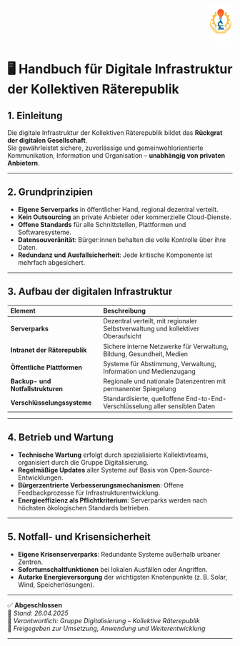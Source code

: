 <p align="right">
  <img src="https://raw.githubusercontent.com/hades-dux/Kollektive-Raeterepublik/main/Meta_und_Systemstruktur/logo_offiziell.png" alt="Logo der Kollektiven Räterepublik" height="80">
</p>

# 🖥️ Handbuch für Digitale Infrastruktur der Kollektiven Räterepublik
<!--
Autor: Fabio Weidner
Version: 1.0
Sektion: Digitalisierung
Veröffentlichung: April 2025
-->

## 1. Einleitung

Die digitale Infrastruktur der Kollektiven Räterepublik bildet das **Rückgrat der digitalen Gesellschaft**.  
Sie gewährleistet sichere, zuverlässige und gemeinwohlorientierte Kommunikation, Information und Organisation – **unabhängig von privaten Anbietern**.

---

## 2. Grundprinzipien

- **Eigene Serverparks** in öffentlicher Hand, regional dezentral verteilt.
- **Kein Outsourcing** an private Anbieter oder kommerzielle Cloud-Dienste.
- **Offene Standards** für alle Schnittstellen, Plattformen und Softwaresysteme.
- **Datensouveränität**: Bürger:innen behalten die volle Kontrolle über ihre Daten.
- **Redundanz und Ausfallsicherheit**: Jede kritische Komponente ist mehrfach abgesichert.

---

## 3. Aufbau der digitalen Infrastruktur

| Element | Beschreibung |
|:---|:---|
| **Serverparks** | Dezentral verteilt, mit regionaler Selbstverwaltung und kollektiver Oberaufsicht |
| **Intranet der Räterepublik** | Sichere interne Netzwerke für Verwaltung, Bildung, Gesundheit, Medien |
| **Öffentliche Plattformen** | Systeme für Abstimmung, Verwaltung, Information und Medienzugang |
| **Backup- und Notfallstrukturen** | Regionale und nationale Datenzentren mit permanenter Spiegelung |
| **Verschlüsselungssysteme** | Standardisierte, quelloffene End-to-End-Verschlüsselung aller sensiblen Daten |

---

## 4. Betrieb und Wartung

- **Technische Wartung** erfolgt durch spezialisierte Kollektivteams, organisiert durch die Gruppe Digitalisierung.
- **Regelmäßige Updates** aller Systeme auf Basis von Open-Source-Entwicklungen.
- **Bürgerzentrierte Verbesserungsmechanismen**: Offene Feedbackprozesse für Infrastrukturentwicklung.
- **Energieeffizienz als Pflichtkriterium**: Serverparks werden nach höchsten ökologischen Standards betrieben.

---

## 5. Notfall- und Krisensicherheit

- **Eigene Krisenserverparks**: Redundante Systeme außerhalb urbaner Zentren.
- **Sofortumschaltfunktionen** bei lokalen Ausfällen oder Angriffen.
- **Autarke Energieversorgung** der wichtigsten Knotenpunkte (z. B. Solar, Wind, Speicherlösungen).

---

✅ **Abgeschlossen**  
📅 *Stand: 26.04.2025*  
🏩 *Verantwortlich: Gruppe Digitalisierung – Kollektive Räterepublik*  
🔐 *Freigegeben zur Umsetzung, Anwendung und Weiterentwicklung*

---

